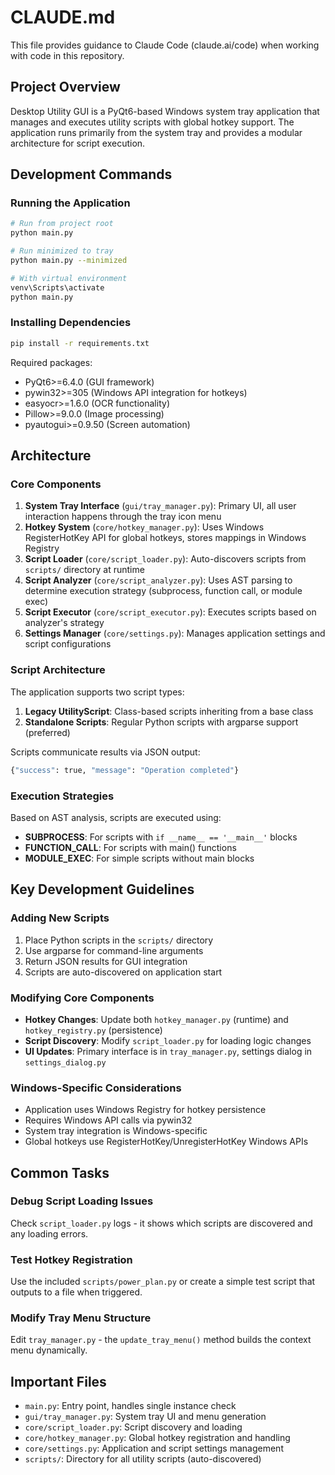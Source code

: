 # CLAUDE.md

This file provides guidance to Claude Code (claude.ai/code) when working with code in this repository.

## Project Overview

Desktop Utility GUI is a PyQt6-based Windows system tray application that manages and executes utility scripts with global hotkey support. The application runs primarily from the system tray and provides a modular architecture for script execution.

## Development Commands

### Running the Application
```bash
# Run from project root
python main.py

# Run minimized to tray
python main.py --minimized

# With virtual environment
venv\Scripts\activate
python main.py
```

### Installing Dependencies
```bash
pip install -r requirements.txt
```

Required packages:
- PyQt6>=6.4.0 (GUI framework)
- pywin32>=305 (Windows API integration for hotkeys)
- easyocr>=1.6.0 (OCR functionality)
- Pillow>=9.0.0 (Image processing)
- pyautogui>=0.9.50 (Screen automation)

## Architecture

### Core Components

1. **System Tray Interface** (`gui/tray_manager.py`): Primary UI, all user interaction happens through the tray icon menu
2. **Hotkey System** (`core/hotkey_manager.py`): Uses Windows RegisterHotKey API for global hotkeys, stores mappings in Windows Registry
3. **Script Loader** (`core/script_loader.py`): Auto-discovers scripts from `scripts/` directory at runtime
4. **Script Analyzer** (`core/script_analyzer.py`): Uses AST parsing to determine execution strategy (subprocess, function call, or module exec)
5. **Script Executor** (`core/script_executor.py`): Executes scripts based on analyzer's strategy
6. **Settings Manager** (`core/settings.py`): Manages application settings and script configurations

### Script Architecture

The application supports two script types:

1. **Legacy UtilityScript**: Class-based scripts inheriting from a base class
2. **Standalone Scripts**: Regular Python scripts with argparse support (preferred)

Scripts communicate results via JSON output:
```python
{"success": true, "message": "Operation completed"}
```

### Execution Strategies

Based on AST analysis, scripts are executed using:
- **SUBPROCESS**: For scripts with `if __name__ == '__main__'` blocks
- **FUNCTION_CALL**: For scripts with main() functions
- **MODULE_EXEC**: For simple scripts without main blocks

## Key Development Guidelines

### Adding New Scripts

1. Place Python scripts in the `scripts/` directory
2. Use argparse for command-line arguments
3. Return JSON results for GUI integration
4. Scripts are auto-discovered on application start

### Modifying Core Components

- **Hotkey Changes**: Update both `hotkey_manager.py` (runtime) and `hotkey_registry.py` (persistence)
- **Script Discovery**: Modify `script_loader.py` for loading logic changes
- **UI Updates**: Primary interface is in `tray_manager.py`, settings dialog in `settings_dialog.py`

### Windows-Specific Considerations

- Application uses Windows Registry for hotkey persistence
- Requires Windows API calls via pywin32
- System tray integration is Windows-specific
- Global hotkeys use RegisterHotKey/UnregisterHotKey Windows APIs

## Common Tasks

### Debug Script Loading Issues
Check `script_loader.py` logs - it shows which scripts are discovered and any loading errors.

### Test Hotkey Registration
Use the included `scripts/power_plan.py` or create a simple test script that outputs to a file when triggered.

### Modify Tray Menu Structure
Edit `tray_manager.py` - the `update_tray_menu()` method builds the context menu dynamically.

## Important Files

- `main.py`: Entry point, handles single instance check
- `gui/tray_manager.py`: System tray UI and menu generation
- `core/script_loader.py`: Script discovery and loading
- `core/hotkey_manager.py`: Global hotkey registration and handling
- `core/settings.py`: Application and script settings management
- `scripts/`: Directory for all utility scripts (auto-discovered)